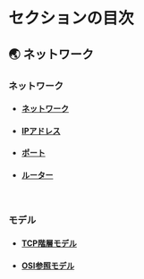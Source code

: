 # セクションの目次

## 🌏 ネットワーク

### ネットワーク

* #### [︎ネットワーク](https://hiroki-it.github.io/tech-notebook/network/network.html)
* #### [︎IPアドレス](https://hiroki-it.github.io/tech-notebook/network/network_ip_address.html)
* #### [ポート](https://hiroki-it.github.io/tech-notebook/network/network_port.html)
* #### [︎ルーター](https://hiroki-it.github.io/tech-notebook/network/network_router.html)

<br>

### モデル

* #### [︎TCP階層モデル](https://hiroki-it.github.io/tech-notebook/network/network_model_tcp.html)
* #### [︎OSI参照モデル](https://hiroki-it.github.io/tech-notebook/network/network_model_osi.html)

<br>
